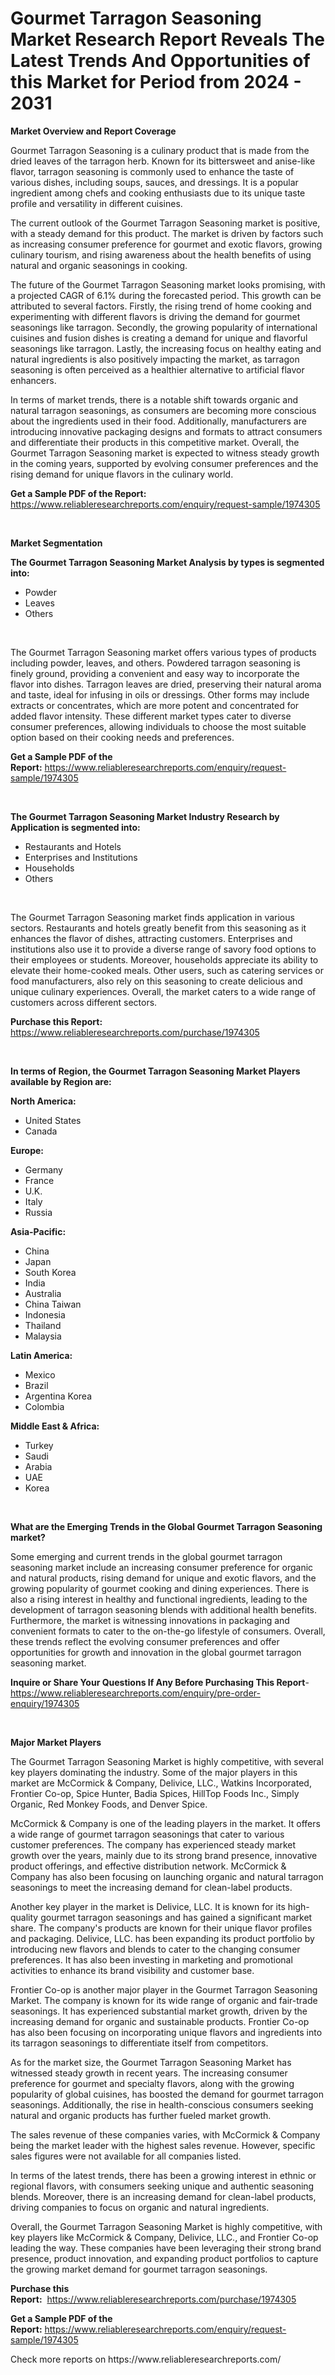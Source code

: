 <p><h1>Gourmet Tarragon Seasoning Market Research Report Reveals The Latest Trends And Opportunities of this Market for Period from 2024 - 2031</h1></p><p><strong>Market Overview and Report Coverage</strong></p>
<p><p>Gourmet Tarragon Seasoning is a culinary product that is made from the dried leaves of the tarragon herb. Known for its bittersweet and anise-like flavor, tarragon seasoning is commonly used to enhance the taste of various dishes, including soups, sauces, and dressings. It is a popular ingredient among chefs and cooking enthusiasts due to its unique taste profile and versatility in different cuisines.</p><p>The current outlook of the Gourmet Tarragon Seasoning market is positive, with a steady demand for this product. The market is driven by factors such as increasing consumer preference for gourmet and exotic flavors, growing culinary tourism, and rising awareness about the health benefits of using natural and organic seasonings in cooking.</p><p>The future of the Gourmet Tarragon Seasoning market looks promising, with a projected CAGR of 6.1% during the forecasted period. This growth can be attributed to several factors. Firstly, the rising trend of home cooking and experimenting with different flavors is driving the demand for gourmet seasonings like tarragon. Secondly, the growing popularity of international cuisines and fusion dishes is creating a demand for unique and flavorful seasonings like tarragon. Lastly, the increasing focus on healthy eating and natural ingredients is also positively impacting the market, as tarragon seasoning is often perceived as a healthier alternative to artificial flavor enhancers.</p><p>In terms of market trends, there is a notable shift towards organic and natural tarragon seasonings, as consumers are becoming more conscious about the ingredients used in their food. Additionally, manufacturers are introducing innovative packaging designs and formats to attract consumers and differentiate their products in this competitive market. Overall, the Gourmet Tarragon Seasoning market is expected to witness steady growth in the coming years, supported by evolving consumer preferences and the rising demand for unique flavors in the culinary world.</p></p>
<p><strong>Get a Sample PDF of the Report:</strong> <a href="https://www.reliableresearchreports.com/enquiry/request-sample/1974305">https://www.reliableresearchreports.com/enquiry/request-sample/1974305</a></p>
<p>&nbsp;</p>
<p><strong>Market Segmentation</strong></p>
<p><strong>The Gourmet Tarragon Seasoning Market Analysis by types is segmented into:</strong></p>
<p><ul><li>Powder</li><li>Leaves</li><li>Others</li></ul></p>
<p>&nbsp;</p>
<p><p>The Gourmet Tarragon Seasoning market offers various types of products including powder, leaves, and others. Powdered tarragon seasoning is finely ground, providing a convenient and easy way to incorporate the flavor into dishes. Tarragon leaves are dried, preserving their natural aroma and taste, ideal for infusing in oils or dressings. Other forms may include extracts or concentrates, which are more potent and concentrated for added flavor intensity. These different market types cater to diverse consumer preferences, allowing individuals to choose the most suitable option based on their cooking needs and preferences.</p></p>
<p><strong>Get a Sample PDF of the Report:</strong>&nbsp;<a href="https://www.reliableresearchreports.com/enquiry/request-sample/1974305">https://www.reliableresearchreports.com/enquiry/request-sample/1974305</a></p>
<p>&nbsp;</p>
<p><strong>The Gourmet Tarragon Seasoning Market Industry Research by Application is segmented into:</strong></p>
<p><ul><li>Restaurants and Hotels</li><li>Enterprises and Institutions</li><li>Households</li><li>Others</li></ul></p>
<p>&nbsp;</p>
<p><p>The Gourmet Tarragon Seasoning market finds application in various sectors. Restaurants and hotels greatly benefit from this seasoning as it enhances the flavor of dishes, attracting customers. Enterprises and institutions also use it to provide a diverse range of savory food options to their employees or students. Moreover, households appreciate its ability to elevate their home-cooked meals. Other users, such as catering services or food manufacturers, also rely on this seasoning to create delicious and unique culinary experiences. Overall, the market caters to a wide range of customers across different sectors.</p></p>
<p><strong>Purchase this Report:</strong>&nbsp; <a href="https://www.reliableresearchreports.com/purchase/1974305">https://www.reliableresearchreports.com/purchase/1974305</a></p>
<p>&nbsp;</p>
<p><strong>In terms of Region, the Gourmet Tarragon Seasoning Market Players available by Region are:</strong></p>
<p>
    <p> <strong> North America: </strong>
        <ul>
            <li>United States</li>
            <li>Canada</li>
        </ul>
        </p> 
    <p> <strong> Europe: </strong>
        <ul>
            <li>Germany</li>
            <li>France</li>
            <li>U.K.</li>
            <li>Italy</li>
            <li>Russia</li>
        </ul>
        </p> 
    <p> <strong> Asia-Pacific: </strong>
        <ul>
            <li>China</li>
            <li>Japan</li>
            <li>South Korea</li>
            <li>India</li>
            <li>Australia</li>
            <li>China Taiwan</li>
            <li>Indonesia</li>
            <li>Thailand</li>
            <li>Malaysia</li>
        </ul>
        </p> 
    <p> <strong> Latin America: </strong>
        <ul>
            <li>Mexico</li>
            <li>Brazil</li>
            <li>Argentina Korea</li>
            <li>Colombia</li>
        </ul>
        </p> 
    <p> <strong> Middle East & Africa: </strong>
        <ul>
            <li>Turkey</li>
            <li>Saudi</li>
            <li>Arabia</li>
            <li>UAE</li>
            <li>Korea</li>
        </ul>
    </p>
    </p>
<p>&nbsp;</p>
<p><strong>What are the Emerging Trends in the Global Gourmet Tarragon Seasoning market?</strong></p>
<p><p>Some emerging and current trends in the global gourmet tarragon seasoning market include an increasing consumer preference for organic and natural products, rising demand for unique and exotic flavors, and the growing popularity of gourmet cooking and dining experiences. There is also a rising interest in healthy and functional ingredients, leading to the development of tarragon seasoning blends with additional health benefits. Furthermore, the market is witnessing innovations in packaging and convenient formats to cater to the on-the-go lifestyle of consumers. Overall, these trends reflect the evolving consumer preferences and offer opportunities for growth and innovation in the global gourmet tarragon seasoning market.</p></p>
<p><strong>Inquire or Share Your Questions If Any Before Purchasing This Report</strong>- <a href="https://www.reliableresearchreports.com/enquiry/pre-order-enquiry/1974305">https://www.reliableresearchreports.com/enquiry/pre-order-enquiry/1974305</a></p>
<p>&nbsp;</p>
<p><strong>Major Market Players</strong></p>
<p><p>The Gourmet Tarragon Seasoning Market is highly competitive, with several key players dominating the industry. Some of the major players in this market are McCormick & Company, Delivice, LLC., Watkins Incorporated, Frontier Co-op, Spice Hunter, Badia Spices, HillTop Foods Inc., Simply Organic, Red Monkey Foods, and Denver Spice.</p><p>McCormick & Company is one of the leading players in the market. It offers a wide range of gourmet tarragon seasonings that cater to various customer preferences. The company has experienced steady market growth over the years, mainly due to its strong brand presence, innovative product offerings, and effective distribution network. McCormick & Company has also been focusing on launching organic and natural tarragon seasonings to meet the increasing demand for clean-label products.</p><p>Another key player in the market is Delivice, LLC. It is known for its high-quality gourmet tarragon seasonings and has gained a significant market share. The company's products are known for their unique flavor profiles and packaging. Delivice, LLC. has been expanding its product portfolio by introducing new flavors and blends to cater to the changing consumer preferences. It has also been investing in marketing and promotional activities to enhance its brand visibility and customer base.</p><p>Frontier Co-op is another major player in the Gourmet Tarragon Seasoning Market. The company is known for its wide range of organic and fair-trade seasonings. It has experienced substantial market growth, driven by the increasing demand for organic and sustainable products. Frontier Co-op has also been focusing on incorporating unique flavors and ingredients into its tarragon seasonings to differentiate itself from competitors.</p><p>As for the market size, the Gourmet Tarragon Seasoning Market has witnessed steady growth in recent years. The increasing consumer preference for gourmet and specialty flavors, along with the growing popularity of global cuisines, has boosted the demand for gourmet tarragon seasonings. Additionally, the rise in health-conscious consumers seeking natural and organic products has further fueled market growth.</p><p>The sales revenue of these companies varies, with McCormick & Company being the market leader with the highest sales revenue. However, specific sales figures were not available for all companies listed.</p><p>In terms of the latest trends, there has been a growing interest in ethnic or regional flavors, with consumers seeking unique and authentic seasoning blends. Moreover, there is an increasing demand for clean-label products, driving companies to focus on organic and natural ingredients.</p><p>Overall, the Gourmet Tarragon Seasoning Market is highly competitive, with key players like McCormick & Company, Delivice, LLC., and Frontier Co-op leading the way. These companies have been leveraging their strong brand presence, product innovation, and expanding product portfolios to capture the growing market demand for gourmet tarragon seasonings.</p></p>
<p><strong>Purchase this Report:</strong>&nbsp;&nbsp;<a href="https://www.reliableresearchreports.com/purchase/1974305">https://www.reliableresearchreports.com/purchase/1974305</a></p>
<p></p>
<p><strong>Get a Sample PDF of the Report:</strong>&nbsp;<a href="https://www.reliableresearchreports.com/enquiry/request-sample/1974305">https://www.reliableresearchreports.com/enquiry/request-sample/1974305</a></p>
<p>Check more reports on https://www.reliableresearchreports.com/</p>
